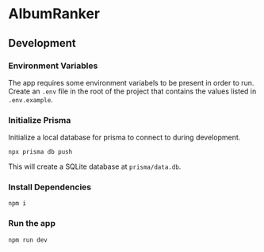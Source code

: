 # AlbumRanker

## Development

### Environment Variables

The app requires some environment variabels to be present in order to run. Create an `.env` file in the root of the project that contains the values listed in `.env.example`.

### Initialize Prisma

Initialize a local database for prisma to connect to during development.

```
npx prisma db push
```

This will create a SQLite database at `prisma/data.db`.

### Install Dependencies

```
npm i
```

### Run the app

```
npm run dev
```
